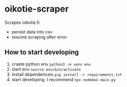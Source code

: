 # oikotie-scraper

Scrapes oikotie.fi

- persist data into csv
- resume scraping after error

## How to start developing

1. craete python env `python3 -m venv env`
2. start env `source env/bin/activate`
3. Install dependenceis `pip install -r requirements.txt`
4. start developing. I recommend `npx nodemon main.py`
